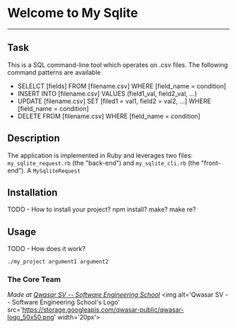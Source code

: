 # Welcome to My Sqlite
***

## Task
This is a SQL command-line tool which operates on .csv files. The following command patterns are available

* SELELCT [fields] FROM [filename.csv] WHERE [field_name = condition]
* INSERT INTO [filename.csv] VALUES (field1_val, field2_val, ...)
* UPDATE [filename.csv] SET [filed1 = val1, field2 = val2, ...] WHERE [field_name = condition]
* DELETE FROM [filename.csv] WHERE [field_name = condition]

## Description
The application is implemented in Ruby and leverages two files: `my_sqlite_request.rb` (the "back-end") and `my_sqlite_cli.rb` (the "front-end"). A `MySqliteRequest`

## Installation
TODO - How to install your project? npm install? make? make re?

## Usage
TODO - How does it work?
```
./my_project argument1 argument2
```

### The Core Team


<span><i>Made at <a href='https://qwasar.io'>Qwasar SV -- Software Engineering School</a></i></span>
<span><img alt='Qwasar SV -- Software Engineering School's Logo' src='https://storage.googleapis.com/qwasar-public/qwasar-logo_50x50.png' width='20px'></span>
